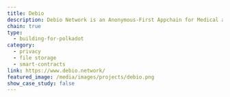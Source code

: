 ```yaml
---
title: Debio
description: Debio Network is an Anonymous-First Appchain for Medical and Bioinformatics Services & Data
chain: true
type:
  - building-for-polkadot
category:
  - privacy
  - file storage
  - smart-contracts
link: https://www.debio.network/
featured_image: /media/images/projects/debio.png
show_case_study: false
---
```

